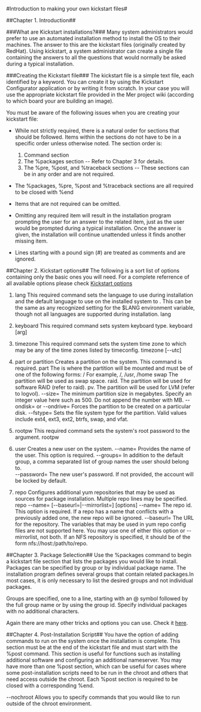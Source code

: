 #Introduction to making your own kickstart files#

##Chapter 1. Introduction##

###What are Kickstart installations?###
Many system administrators would prefer to use an automated installation method to install the OS to their machines. The answer to this are the kickstart files (originally created by RedHat). Using kickstart, a system administrator can create a single file containing the answers to all the questions that would normally be asked during a typical installation.

###Creating the Kickstart file###
The kickstart file is a simple text file, each identified by a keyword. You can create it by using the Kickstart Configurator application or by writing it from scratch. In your case you will use the appropriate kickstart file provided in the Mer project wiki (according to which board your are building an image).

You must be aware of the following issues when you are creating your kickstart file:

* While not strictly required, there is a natural order for sections that should be followed. Items within the sections do not have to be in a specific order unless otherwise noted. The section order is:

    1. Command section
    2. The %packages section -- Refer to Chapter 3 for details.
    3. The %pre, %post, and %traceback sections -- These sections can be in any order and are not required.
* The %packages, %pre, %post and %traceback sections are all required to be closed with %end
* Items that are not required can be omitted.
* Omitting any required item will result in the installation program prompting the user for an answer to the related item, just as the user would be prompted during a typical installation. Once the answer is given, the installation will continue unattended unless it finds another missing item.
* Lines starting with a pound sign (#) are treated as comments and are ignored.

##Chapter 2. Kickstart options##
The following is a sort list of options containing only the basic ones you will need. For a complete referrence of all available options please check [Kickstart options](https://fedoraproject.org/wiki/Anaconda/Kickstart#)

1. lang
This required command sets the language to use during installation and the default language to use on the installed system to <id>. This can be the same as any recognized setting for the $LANG environment variable, though not all languages are supported during installation.
lang <id>

2. keyboard
This required command sets system keyboard type.
keyboard [arg]

3. timezone
This required command sets the system time zone to <timezone> which may be any of the time zones listed by timeconfig. 
timezone [--utc] <timezone> 

4. part or partition 
Creates a partition on the system. This command is required. 
part <mntpoint>
The <mntpoint> is where the partition will be mounted and must be of one of the following forms:
    /<path> 
        For example, /, /usr, /home 
    swap 
        The partition will be used as swap space. 
    raid.<id> 
        The partition will be used for software RAID (refer to raid). 
    pv.<id> 
        The partition will be used for LVM (refer to logvol). 
--size=
    The minimum partition size in megabytes. Specify an integer value here such as 500. Do not append the number with MB. 
--ondisk= or --ondrive=
    Forces the partition to be created on a particular disk.
--fstype=
    Sets the file system type for the partition. Valid values include ext4, ext3, ext2, btrfs, swap, and vfat. 

5. rootpw
This required command sets the system's root password to the <password> argument. 
rootpw <password>

6. user
Creates a new user on the system. 
--name=
    Provides the name of the user. This option is required.
--groups=
    In addition to the default group, a comma separated list of group names the user should belong to.  
--password=
    The new user's password. If not provided, the account will be locked by default.

7. repo
Configures additional yum repositories that may be used as sources for package installation. Multiple repo lines may be specified.
repo --name=<name> [--baseurl=<url>|--mirrorlist=<url>] [options] 
--name=
    The repo id. This option is required. If a repo has a name that conflicts with a previously added one, the new repo will be ignored. 
--baseurl=
    The URL for the repository. The variables that may be used in yum repo config files are not supported here. You may use one of either this option or --mirrorlist, not both. If an NFS repository is specified, it should be of the form nfs://host:/path/to/repo.

##Chapter 3. Package  Selection##
Use the %packages command to begin a kickstart file section that lists the packages you would like to install.
Packages can be specified by group or by individual package name. The installation program defines several groups that contain related packages.In most cases, it is only necessary to list the desired groups and not individual packages.

Groups are specified, one to a line, starting with an @ symbol followed by the full group name or by using the group id. Specify individual packages with no additional characters.

Again there are many other tricks and options you can use. Check it [here](https://fedoraproject.org/wiki/Anaconda/Kickstart).


##Chapter 4. Post-Installation Script##
You have the option of adding commands to run on the system once the installation is complete. This section must be at the end of the kickstart file and must start with the %post command. This section is useful for functions such as installing additional software and configuring an additional nameserver.
You may have more than one %post section, which can be useful for cases where some post-installation scripts need to be run in the chroot and others that need access outside the chroot.
Each %post section is required to be closed with a corresponding %end. 

--nochroot 
    Allows you to specify commands that you would like to run outside of the chroot environment. 



